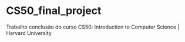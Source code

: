 # CS50_final_project
Trabalho conclusão do curso CS50: Introduction to Computer Science | Harvard University
